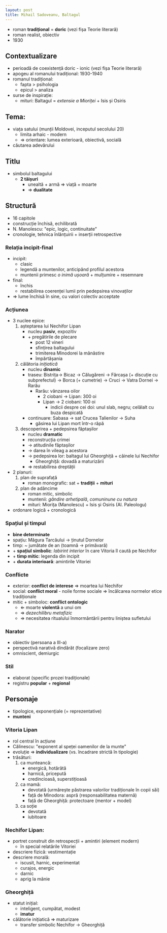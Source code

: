 ```yaml
---
layout: post
title: Mihail Sadoveanu, Baltagul
---
```


* roman **tradițional** = **doric** (vezi fișa Teorie literară)
* roman realist, obiectiv
* 1930

## Contextualizare

* perioadă de coexistență doric - ionic (vezi fișa Teorie literară)
* apogeu al romanului tradițional: 1930-1940
* romanul tradițional:
	* fapta > psihologia
	* epicul > analiza
* surse de inspirație:
	* mituri: Baltagul = *extensie a Mioriței* + Isis și Osiris

## Tema:

* viața satului (munții Moldovei, inceputul secolului 20)
	* limita arhaic - modern
	* ⇒ orientare: lumea exterioară, obiectivă, socială
* căutarea adevărului

## Titlu

* simbolul baltagului
	* **2 tăișuri**
		* unealtă + armă ⇒ viață + moarte
		* ⇒ **dualitate**

## Structură

* 16 capitole
* construcție închisă, echilibrată
* N. Manolescu: "epic, logic, continuitate"
* cronologie, tehnica înlănțuirii + inserții retrospective

### Relația incipit-final

* incipit:
	* clasic
	* legendă a muntenilor, anticipând profilul acestora
	* muntenii primesc *o inimă ușoară* + mulțumire + resemnare
* final:
	* închis
	* restabilirea coerenței lumii prin pedepsirea vinovaților
* ⇒ lume închisă în sine, cu valori colectiv acceptate

### Acțiunea

* 3 nuclee epice:
	1. așteptarea lui Nechifor Lipan
		* nucleu **pasiv**, expozitiv
		* \+ pregătirile de plecare
			* post 12 vineri
			* sfințirea baltagului
			* trimiterea Minodorei la mânăstire
			* împărtășania
	2. călătoria *inițiatică*
		* nucleu **dinamic**
		* traseu: Bistrița→ Bicaz → Călugăreni → Fărcașa (+ discuție cu subprefectul) → Borca (+ cumetrie) → Cruci → Vatra Dornei → Rarău
			* Rarău: vânzarea oilor
				* 2 ciobani → Lipan: 300 oi
				* Lipan → 2 ciobani: 100 oi
					* indicii despre cei doi: unul slab, negru; celălalt cu buza despicată
		* continuare: Sabasa → sat Crucea Talienilor → Suha
			* găsirea lui Lipan mort într-o râpă
	3. descoperirea + pedepsirea făptașilor
		* nucleu **dramatic**
		* reconstrucția crimei
		* → atitudinile făptașilor
		* → darea în vileag a acestora
		* → pedepsirea lor: baltagul lui Gheorghiță + câinele lui Nechifor
			* Gheorghiță: dovadă a maturizării
		* ⇒ restabilirea dreptății
* 2 planuri:
	1. plan de suprafață
		* roman monografic: sat + **tradiții** + **mituri**
	2. plan de adâncime
		* roman mitic, simbolic
		* muntenii: *gândire arhetipală*, *comuninune cu natura*
		* mituri: Miorița (Manolescu) + Isis și Osiris (Al. Paleologu)
* ordonare logică + cronologică

### Spațiul și timpul

* **bine determinate**
* spațiu: Măgura Tarcăului → ținutul Dornelor
* timp: ~ jumătate de an (toamnă → primăvară)
* \+ **spațiul simbolic**: *labirint interior* în care Vitoria îl caută pe Nechifor
* \+ **timp mitic**: legenda din incipit
* \+ **durata interioară**: amintirile Vitoriei

### Conflicte

* exterior: **conflict de interese** ⇒ moartea lui Nechifor
* social: **conflict moral** - noile forme sociale ⇒ încălcarea normelor etice tradiționale
* mitic + simboloc: **conflict ontologic**
	* ⇐ moarte **violentă** a unui om
	* ⇒ *dezechilibru metafizic*
	* ⇒ necesitatea ritualului înmormântării pentru liniștea sufletului

### Narator

* obiectiv (persoana a III-a)
* perspectivă narativă dindărăt (focalizare zero)
* omniscient, demiurgic

### Stil

* elaborat (specific prozei tradiționale)
* registru **popular** + **regional**

## Personaje

* tipologice, exponențiale (= reprezentative)
* **munteni**

### Vitoria Lipan

* rol central în acțiune
* Călinescu: "exponent al speței oamenilor de la munte"
* evoluție ⇒ **individualizare** (vs. încadrare strictă în tipologie)
* trăsături:
	1. ca munteancă:
		* energică, hotărâtă
		* harnică, pricepută
		* credincioasă, superstițioasă
	2. ca mamă:
		* devotată (urmărește păstrarea valorilor tradiționale în copii săi)
		* față de Minodora: aspră (responsabilitatea maternă)
		* față de Gheorghiță: protectoare (mentor + model)
	3. ca soție
		* devotată
		* iubitoare

### Nechifor Lipan:

* portret construit din retrospecții + amintiri (element modern)
	* în special relatările Vitoriei
* descriere fizică: vestimentație
* descriere morală:
	* iscusit, harnic, experimentat
	* curajos, energic
	* darnic
	* aprig la mânie

### Gheorghiță

* statut inițial:
	* inteligent, cumpătat, modest
	* **imatur**
* călătorie inițiatică ⇒ maturizare
	* transfer simbolic Nechifor → Gheorghiță